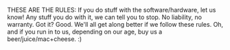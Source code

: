 THESE ARE THE RULES:
If you do stuff with the software/hardware, let us know!
Any stuff you do with it, we can tell you to stop.
No liability, no warranty.
Got it? Good. We'll all get along better if we follow these rules.
Oh, and if you run in to us, depending on our age, buy us a beer/juice/mac+cheese.
:)
